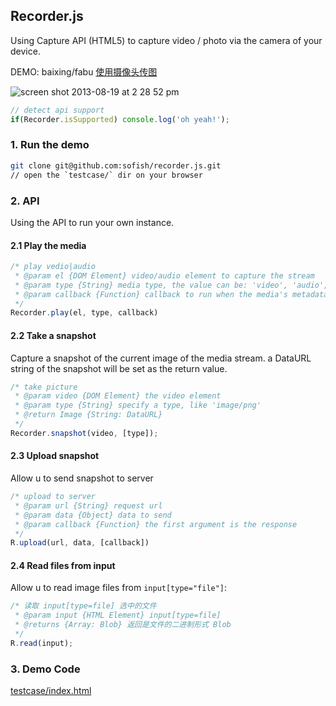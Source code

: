 ## Recorder.js

Using Capture API (HTML5) to capture video / photo via the camera of your device.

DEMO: baixing/fabu [使用摄像头传图](http://shanghai.sofish.baixing.cn/fabu/zhengzu#id_images)

![screen shot 2013-08-19 at 2 28 52 pm](https://f.cloud.github.com/assets/153183/984365/0ff8431a-0899-11e3-8022-60a5df92480e.png)


```js
// detect api support
if(Recorder.isSupported) console.log('oh yeah!');
```

### 1. Run the demo

```sh
git clone git@github.com:sofish/recorder.js.git
// open the `testcase/` dir on your browser
```

### 2. API

Using the API to run your own instance.

#### 2.1 Play the media

```js
/* play vedio|audio
 * @param el {DOM Element} video/audio element to capture the stream
 * @param type {String} media type, the value can be: 'video', 'audio', or 'both'
 * @param callback {Function} callback to run when the media's metadata is load
 */
Recorder.play(el, type, callback)
```

#### 2.2 Take a snapshot

Capture a snapshot of the current image of the media stream. a DataURL string of the snapshot will be set as the return value.

```js
/* take picture
 * @param video {DOM Element} the video element
 * @param type {String} specify a type, like 'image/png'
 * @return Image {String: DataURL}
 */
Recorder.snapshot(video, [type]);
```

#### 2.3 Upload snapshot

Allow u to send snapshot to server

```js
/* upload to server
 * @param url {String} request url
 * @param data {Object} data to send
 * @param callback {Function} the first argument is the response
 */
R.upload(url, data, [callback])
```

#### 2.4 Read files from input

Allow u to read image files from `input[type="file"]`:

```js
/* 读取 input[type=file] 选中的文件
 * @param input {HTML Element} input[type=file]
 * @returns {Array: Blob} 返回是文件的二进制形式 Blob
 */
R.read(input);
```

### 3. Demo Code

[testcase/index.html](https://github.com/sofish/recorder.js/blob/master/testcase/index.html)




